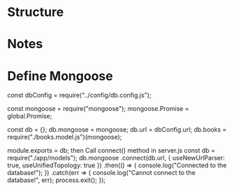 # Structure

# Notes
 # Define Mongoose
const dbConfig = require("../config/db.config.js");

const mongoose = require("mongoose");
mongoose.Promise = global.Promise;

const db = {};
db.mongoose = mongoose;
db.url = dbConfig.url;
db.books = require("./books.model.js")(mongoose);

module.exports = db;
 then 
 Call connect() method in server.js
 const db = require("./app/models");
db.mongoose
  .connect(db.url, {
    useNewUrlParser: true,
    useUnifiedTopology: true
  })
  .then(() => {
    console.log("Connected to the database!");
  })
  .catch(err => {
    console.log("Cannot connect to the database!", err);
    process.exit();
  });